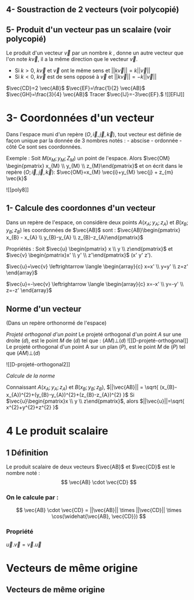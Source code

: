

## 4- Soustraction de 2 vecteurs (voir polycopié)

## 5- Produit d'un vecteur pas un scalaire (voir polycopié)

 Le produit d'un vecteur $\vec{v}$ par un nombre $k$ , donne un autre vecteur que l'on note $k \vec{v}$, il a la même direction que le vecteur $\vec{v}$.

- Si $k > 0$, $k \vec{v}$ et $\vec{v}$ ont le même sens et $||k \vec{v}||=k ||\vec{v}||$
- Si $k < 0$, $k \vec{v}$ est de sens opposé à $\vec{v}$ et $||k \vec{v}||=-k ||\vec{v}||$

$\vec{CD}=2 \vec{AB}$
$\vec{EF}=\frac{1}{2} \vec{AB}$
$\vec{GH}=\frac{3}{4} \vec{AB}$
Tracer $\vec{IJ}=-3\vec{EF}.$
![[EFIJ]]


# 3- Coordonnées d'un vecteur  

Dans l'espace muni d'un repère ($O, \vec{i}, \vec{j}, \vec{k}$), tout vecteur est définie de façon unique par la donnée de 3 nombres notés : 
									- abscise 
									- ordonnée
									- côté 
Ce sont ses coordonnées.

Exemple : Soit $M(x_{M};y_{M};Z_{M})$ un point de l'espace. 
Alors $\vec{OM} \begin{pmatrix} x_{M} \\ y_{M} \\ z_{M}\end{pmatrix}$ et on écrit dans le repère $(O; \vec{i}, \vec{j}, \vec{k})$:
$\vec{OM}=x_{M} \vec{i}+y_{M} \vec{j} + z_{m} \vec{k}$

![[poly8]]


## 1- Calcule des coordonnes d'un vecteur

Dans un repère de l'espace, on considère deux points $A(x_{A};y_{A};z_{A})$ et $B(x_{B};y_{B};z_{B})$
les coordonnées de $\vec{AB}$ sont : 
$\vec{AB}\begin{pmatrix} x_{B} - x_{A} \\ y_{B}-y_{A} \\ z_{B}-z_{A}\end{pmatrix}$


Propriétés : Soit $\vec{u} \begin{pmatrix} x \\ y \\ z\end{pmatrix}$  et $\vec{v} \begin{pmatrix}x' \\ y' \\ z'\end{pmatrix}$ (x' y' z').

$\vec{u}=\vec{v} \leftrightarrow \langle \begin{array}{c}  x=x' \\ y=y' \\ z=z' \end{array}$

$\vec{u}=-\vec{v} \leftrightarrow \langle \begin{array}{c}  x=-x' \\ y=-y' \\ z=-z' \end{array}$



## Norme d'un vecteur

(Dans un repère orthonormé de l'espace)

*Projeté orthogonal d'un point*
Le projeté orthogonal d'un point $A$ sur une droite $(d)$, est le point $M$ de $(d)$ tel que : $(AM)\bot(d)$ 
![[D-projeté-orthogonal]]
Le projeté orthogonal d'un point A sur un plan $(P)$, est le point $M$ de $(P)$ tel que $(AM)\bot(d)$ 

![[D-projeté-orthogonal2]]

*Calcule de la norme*

Connaissant $A(x_{A};y_{A};z_{A})$ et $B(x_{B};y_{B};z_{B})$, $||\vec{AB}|| = \sqrt{ (x_{B}-x_{A})^{2}+(y_{B}-y_{A})^{2}+(z_{B}-z_{A})^{2} }$
Si $\vec{u}\begin{pmatrix}x \\ y \\ z\end{pmatrix}$, alors $||\vec{u}||=\sqrt{ x^{2}+y^{2}+z^{2} }$
# 4 Le produit scalaire

## 1 Définition

Le produit scalaire de deux vecteurs $\vec{AB}$ et $\vec{CD}$ est le nombre noté :
$$
\vec{AB} \cdot \vec{CD}
$$

### On le calcule par :

$$
\vec{AB} \cdot \vec{CD} = ||\vec{AB}|| \times ||\vec{CD}|| \times \cos(\widehat{\vec{AB}, \vec{CD}})
$$

### Propriété
$\vec{u}.\vec{v}=\vec{v}.\vec{u}$

# Vecteurs de même origine



## Vecteurs de même origine
